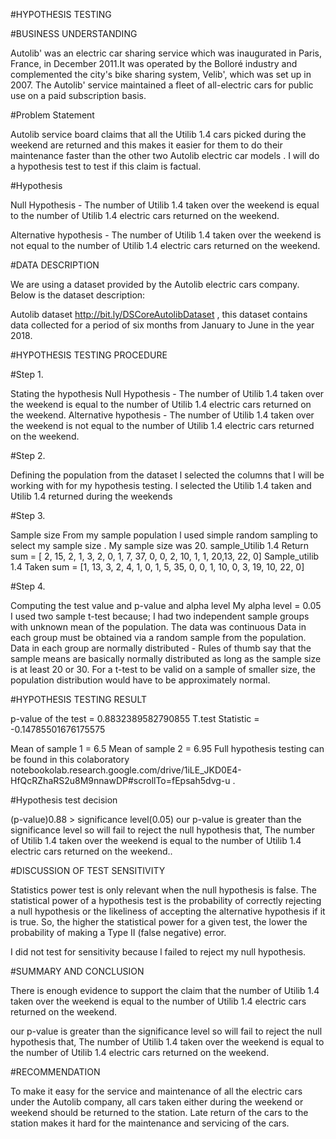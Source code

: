 #HYPOTHESIS TESTING

#BUSINESS UNDERSTANDING

Autolib' was an electric car sharing service which was inaugurated in Paris, France, in December 2011.It was operated by the Bolloré industry and complemented the city's bike sharing system, Velib', which was set up in 2007. The Autolib' service maintained a fleet of all-electric cars for public use on a paid subscription basis.

#Problem Statement

Autolib service board claims that all the Utilib 1.4 cars picked during the weekend are returned and this makes it easier for them to do their maintenance faster than the other two Autolib electric car models . I will do a hypothesis test to test if this claim is factual.

#Hypothesis

Null Hypothesis - The number of Utilib 1.4 taken over the weekend is equal to the number of Utilib 1.4 electric cars returned on the weekend.

Alternative hypothesis - The number of Utilib 1.4 taken over the weekend is not equal to the number of Utilib 1.4 electric cars returned on the weekend.

#DATA DESCRIPTION

We are using a dataset provided by the Autolib electric cars company. Below is the dataset description:

 Autolib dataset http://bit.ly/DSCoreAutolibDataset , this dataset contains data collected for a period of six  months from January to June in the year 2018.

#HYPOTHESIS TESTING PROCEDURE

#Step 1.

Stating the hypothesis
Null Hypothesis - The number of Utilib 1.4 taken over the weekend is equal to the number of Utilib 1.4 electric cars returned on the weekend.
Alternative hypothesis - The number of Utilib 1.4 taken over the weekend is not equal to the number of Utilib 1.4 electric cars returned on the weekend.

#Step 2.

Defining the population
from the dataset l selected the columns that l will be working with for my hypothesis testing.
I selected the Utilib 1.4 taken and Utilib 1.4 returned during the weekends

#Step 3.

Sample size
From my sample population l used simple random sampling to select my sample size . My sample size was 20.
sample_Utilib 1.4 Return sum = [ 2, 15,  2,  1,  3,  2,  0,  1,  7, 37,  0,  0,  2, 10,  1,  1, 20,13, 22,  0]
Sample_utilib 1.4 Taken sum = [1, 13,  3,  2,  4,  1,  0,  1,  5, 35,  0,  0,  1, 10,  0,  3, 19, 10, 22,  0]

#Step 4.

Computing the test value and p-value and alpha level
My alpha level = 0.05
I used two sample t-test because;
 I had two independent sample groups with unknown mean of the population.
The data was continuous
Data in each group must be obtained via a random sample from the population.
Data in each group are normally distributed -  Rules of thumb say that the sample means are basically normally distributed as long as the sample size is at least 20 or 30. For a t-test to be valid on a sample of smaller size, the population distribution would have to be approximately normal.

#HYPOTHESIS TESTING RESULT

p-value of the test =  0.8832389582790855
T.test Statistic =  -0.14785501676175575

Mean of sample 1 = 6.5
Mean of sample 2 = 6.95
Full hypothesis testing can be found in this colaboratory notebookolab.research.google.com/drive/1iLE_JKD0E4-HfQcRZhaRS2u8M9nnawDP#scrollTo=fEpsah5dvg-u .

#Hypothesis test decision

(p-value)0.88 > significance level(0.05)
our p-value is greater than the significance level so will fail to reject the null hypothesis that, The number of Utilib 1.4 taken over the weekend is equal to the number of Utilib 1.4 electric cars returned on the weekend..

#DISCUSSION OF TEST SENSITIVITY

Statistics power test  is only relevant when the null hypothesis is false. The statistical power of a hypothesis test is the probability of correctly rejecting a null hypothesis or the likeliness of accepting the alternative hypothesis if it is true. So, the higher the statistical power for a given test, the lower the probability of making a Type II (false negative) error.

I did not test for sensitivity because l failed to reject my null hypothesis.

#SUMMARY AND CONCLUSION

There is  enough evidence to support the claim that the number of Utilib 1.4 taken over the weekend is equal to the number of Utilib 1.4 electric cars returned on the weekend.

our p-value is greater than the significance level so will fail to reject the null hypothesis that, The number of Utilib 1.4 taken over the weekend is equal to the number of Utilib 1.4 electric cars returned on the weekend.

#RECOMMENDATION

To make it easy for the service and maintenance of all the electric cars under the Autolib company, all cars taken either during the weekend or weekend should be returned to the station. Late return of the cars to the station makes it hard for the maintenance and servicing of the cars.
